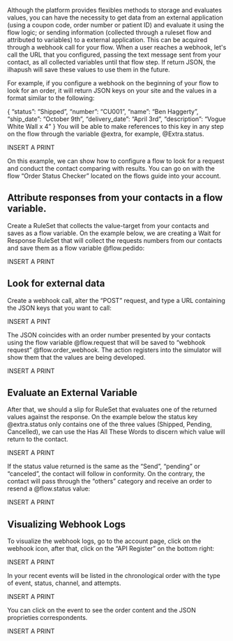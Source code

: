 Although the platform provides flexibles methods to storage and evaluates values, you can have the necessity to get data from an external application (using a coupon code, order number or patient ID) and evaluate it using the flow logic; or sending information (collected through a ruleset flow and attributed to variables) to a external application. This can be acquired through a webhook call for your flow. When a user reaches a webhook, let's call the URL that you configured, passing the text message sent from your contact, as all collected variables until that flow step. If return JSON, the ilhapush will save these values to use them in the future.

For example, if you configure a webhook on the beginning of your flow to look for an order, it will return JSON keys on your site and the values in a format similar to the following:

{
“status”: “Shipped”,
“number”: “CU001”,
“name”: “Ben Haggerty”,
“ship_date”: “October 9th”,
“delivery_date”: “April 3rd”,
“description”: “Vogue White Wall x 4”
}
You will be able to make references to this key in any step on the flow through the variable @extra, for example, @Extra.status.

INSERT A PRINT

On this example, we can show how to configure a flow to look for a request and conduct the contact comparing with results. You can go on with the flow “Order Status Checker” located on the flows guide into your account.

## Attribute responses from your contacts in a flow variable. ##

Create a RuleSet that collects the value-target from your contacts and saves as a flow variable. On the example below, we are creating a Wait for Response RuleSet that will collect the requests numbers from our contacts and save them as a flow variable @flow.pedido: 

INSERT A PRINT
 
## Look for external data ##

Create a webhook call, alter the “POST” request, and type a URL containing the JSON keys that you want to call:

INSERT A PINT

The JSON coincides with an order number presented by your contacts using the flow variable @flow.request that will be saved to “webhook request” @flow.order_webhook. The action registers into the simulator will show them that the values are being developed.
 
INSERT A PRINT
 
## Evaluate an External Variable ##

After that, we should a slip for RuleSet that evaluates one of the returned values against the response. On the example below the status key @extra.status only contains one of the three values (Shipped, Pending, Cancelled), we can use the Has All These Words to discern which value will return to the contact.
 
INSERT A PRINT
 
If the status value returned is the same as the “Send”, “pending” or “canceled”, the contact will follow in conformity. On the contrary, the contact will pass through the “others” category and receive an order to resend a @flow.status value:

INSERT A PRINT
 
## Visualizing Webhook Logs ##

To visualize the webhook logs, go to the account page, click on the webhook icon, after that, click on the “API Register” on the bottom right:

INSERT A PRINT

In your recent events will be listed in the chronological order with the type of event, status, channel, and attempts.

INSERT A PRINT

You can click on the event to see the order content and the JSON proprieties correspondents.

INSERT A PRINT
